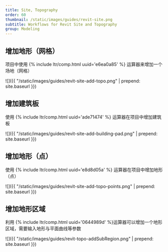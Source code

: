 ```yaml
---
title: Site, Topography
order: 60
thumbnail: /static/images/guides/revit-site.png
subtitle: Workflows for Revit Site and Topography
group: Modeling
---
```


## 增加地形（网格）

项目中使用 {% include ltr/comp.html uuid='e6ea0a85' %} 运算器来增加一个场地（网格）

![]({{ "/static/images/guides/revit-site-add-topo.png" | prepend: site.baseurl }})

## 增加建筑板

使用 {% include ltr/comp.html uuid='ade71474' %} 运算器在项目中增加建筑板

![]({{ "/static/images/guides/revit-site-add-building-pad.png" | prepend: site.baseurl }})

## 增加地形（点）

使用 {% include ltr/comp.html uuid='e8d8d05a' %} 运算器在项目中增加地形（点）

![]({{ "/static/images/guides/revit-site-add-topo-points.png" | prepend: site.baseurl }})

## 增加地形区域

利用 {% include ltr/comp.html uuid='0644989d' %}运算器可以增加一个地形区域，需要输入地形与平面曲线等参数

![]({{ "/static/images/guides/revit-topo-addSubRegion.png" | prepend: site.baseurl }})
